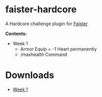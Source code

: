 # faister-hardcore
A Hardcore challenge plugin for [Faister](twitch.tv/faisterino)

**Contents:**
* Week 1
  * Armor Equip = -1 Heart permanently
  * /maxhealth Command  


 # Downloads
 * [Week 1](https://github.com/brentspine/faister-hardcore/blob/main/out/faisterhardcore-1.0-SNAPSHOT.jar?raw=true)
